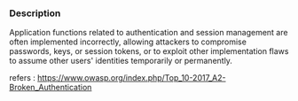 ### Description

Application functions related to authentication and session management are often implemented incorrectly, allowing attackers to compromise passwords, keys, or session tokens, or to exploit other implementation flaws to assume other users' identities temporarily or permanently.

refers :  https://www.owasp.org/index.php/Top_10-2017_A2-Broken_Authentication